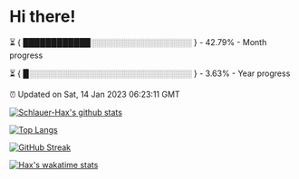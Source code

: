 # Hi there!

⏳ { ████████████░░░░░░░░░░░░░░░░░░ } - 42.79% - Month progress

⏳ { █░░░░░░░░░░░░░░░░░░░░░░░░░░░░░ } - 3.63% - Year progress

⏰ Updated on Sat, 14 Jan 2023 06:23:11 GMT


[![Schlauer-Hax's github stats](https://github-readme-stats.vercel.app/api?username=Schlauer-Hax&show_icons=true&theme=dark&count_private=true)](https://github.com/Schlauer-Hax)


[![Top Langs](https://github-readme-stats.vercel.app/api/top-langs/?username=Schlauer-Hax&layout=compact&theme=dark)](https://github.com/Schlauer-Hax?tab=repositories)

[![GitHub Streak](https://streak-stats.demolab.com?user=Schlauer-Hax&theme=dark)](https://git.io/streak-stats)

[![Hax's wakatime stats](https://github-readme-stats.vercel.app/api/wakatime?username=Hax&theme=dark)](https://wakatime.com/@Hax)

